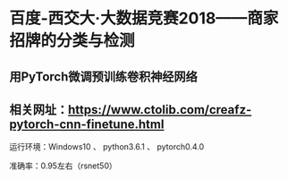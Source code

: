 百度-西交大·大数据竞赛2018——商家招牌的分类与检测
=========================================

用PyTorch微调预训练卷积神经网络
-----------------------------------------

相关网址：https://www.ctolib.com/creafz-pytorch-cnn-finetune.html
-----------------------------------------
运行环境：Windows10  、 python3.6.1 、 pytorch0.4.0	

准确率：0.95左右（rsnet50）
